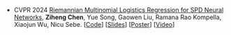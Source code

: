 - <span class="conf-badge">CVPR 2024</span>
[Riemannian Multinomial Logistics Regression for SPD Neural Networks](https://arxiv.org/abs/2305.11288),
**Ziheng Chen**, Yue Song, Gaowen Liu, Ramana Rao Kompella, Xiaojun Wu, Nicu Sebe.
[[Code](https://github.com/GitZH-Chen/SPDMLR)]
[[Slides](https://github.com/GitZH-Chen/SPDMLR/raw/main/CVPR24_SPDMLR_PPT.pdf)] 
[[Poster](https://github.com/GitZH-Chen/SPDMLR/raw/main/CVPR24_SPDMLR_Poster.pdf)]
[[Video](https://cvpr.thecvf.com/virtual/2024/poster/30661)]
